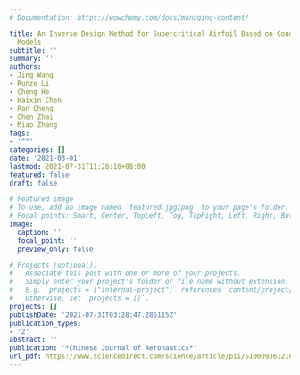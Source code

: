 ```yaml
---
# Documentation: https://wowchemy.com/docs/managing-content/

title: An Inverse Design Method for Supercritical Airfoil Based on Conditional Generative
  Models
subtitle: ''
summary: ''
authors:
- Jing Wang
- Runze Li
- Cheng He
- Haixin Chen
- Ran Cheng
- Chen Zhai
- Miao Zhang
tags:
- '""'
categories: []
date: '2021-03-01'
lastmod: 2021-07-31T11:28:10+08:00
featured: false
draft: false

# Featured image
# To use, add an image named `featured.jpg/png` to your page's folder.
# Focal points: Smart, Center, TopLeft, Top, TopRight, Left, Right, BottomLeft, Bottom, BottomRight.
image:
  caption: ''
  focal_point: ''
  preview_only: false

# Projects (optional).
#   Associate this post with one or more of your projects.
#   Simply enter your project's folder or file name without extension.
#   E.g. `projects = ["internal-project"]` references `content/project/deep-learning/index.md`.
#   Otherwise, set `projects = []`.
projects: []
publishDate: '2021-07-31T03:28:47.286115Z'
publication_types:
- '2'
abstract: ''
publication: '*Chinese Journal of Aeronautics*'
url_pdf: https://www.sciencedirect.com/science/article/pii/S1000936121000662
---
```

